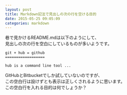 ```yaml
---
layout: post
title: Markdown記法で見出しの次の行を空ける目的
date: 2015-05-25 09:05:09
categories: markdown
---
```

<p>巷で見かけるREADME.mdは以下のようにして、<br>
見出しの次の行を空白にしているものが多いようです。</p>

<pre><code>git + hub = github
==================

hub is a command line tool ...
</code></pre>

<p>GitHubとBitbucketでしか試していないのですが、<br>
この空白行は設けずとも表示は正しくされるように思います。<br>
この空白行を入れる目的は何でしょうか？</p>
